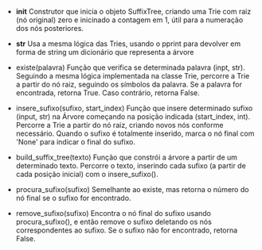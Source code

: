 * __init__
Construtor que inicia o objeto SuffixTree, criando uma Trie com raiz (nó original) zero e inicinado a contagem em 1, útil para a numeração dos nós posteriores.

* __str__
Usa a mesma lógica das Tries, usando o pprint para devolver em forma de string um dicionário que representa a árvore

* existe(palavra)
Função que verifica se determinada palavra (inpt, str). Seguindo a mesma lógica implementada na classe Trie, percorre a Trie a partir do nó raiz, seguindo os símbolos da palavra.
Se a palavra for encontrada, retorna True. Caso contrário, retorna False.

* insere_sufixo(sufixo, start_index)
Função que insere determinado sufixo (input, str) na Árvore começando na posição indicada (start_index, int).
Percorre a Trie a partir do nó raiz, criando novos nós conforme necessário. Quando o sufixo é totalmente inserido, marca o nó final com 'None' para indicar o final do sufixo.

* build_suffix_tree(texto)
Função que constrói a árvore a partir de um determinado texto.
Percorre o texto, inserindo cada sufixo (a partir de cada posição inicial) com o insere_sufixo().

* procura_sufixo(sufixo)
Semelhante ao existe, mas retorna o número do nó final se o sufixo for encontrado.

* remove_sufixo(sufixo)
Encontra o nó final do sufixo usando procura_sufixo(), e então remove o sufixo deletando os nós correspondentes ao sufixo.
Se o sufixo não for encontrado, retorna False.
